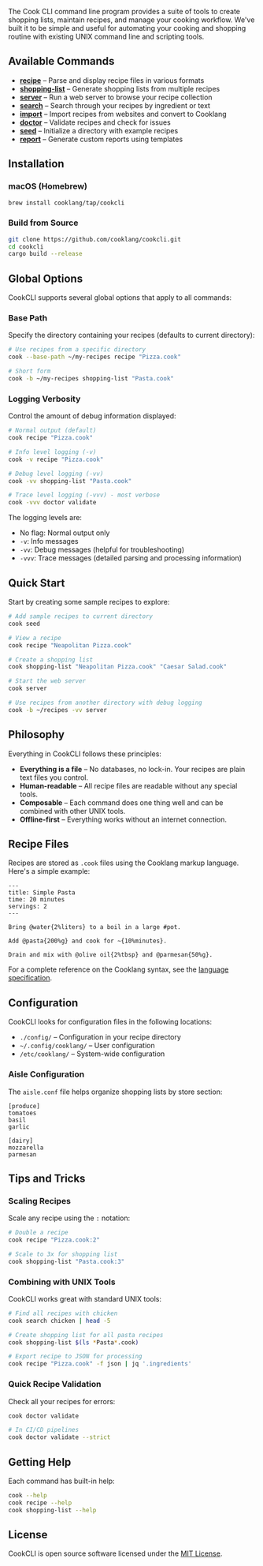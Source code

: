 The Cook CLI command line program provides a suite of tools to create shopping lists, maintain recipes, and manage your cooking workflow. We've built it to be simple and useful for automating your cooking and shopping routine with existing UNIX command line and scripting tools.

## Available Commands

* **[recipe](recipe.md)** – Parse and display recipe files in various formats
* **[shopping-list](shopping-list.md)** – Generate shopping lists from multiple recipes
* **[server](server.md)** – Run a web server to browse your recipe collection
* **[search](search.md)** – Search through your recipes by ingredient or text
* **[import](import.md)** – Import recipes from websites and convert to Cooklang
* **[doctor](doctor.md)** – Validate recipes and check for issues
* **[seed](seed.md)** – Initialize a directory with example recipes
* **[report](report.md)** – Generate custom reports using templates

## Installation

### macOS (Homebrew)
```bash
brew install cooklang/tap/cookcli
```

### Build from Source
```bash
git clone https://github.com/cooklang/cookcli.git
cd cookcli
cargo build --release
```

## Global Options

CookCLI supports several global options that apply to all commands:

### Base Path
Specify the directory containing your recipes (defaults to current directory):

```bash
# Use recipes from a specific directory
cook --base-path ~/my-recipes recipe "Pizza.cook"

# Short form
cook -b ~/my-recipes shopping-list "Pasta.cook"
```

### Logging Verbosity
Control the amount of debug information displayed:

```bash
# Normal output (default)
cook recipe "Pizza.cook"

# Info level logging (-v)
cook -v recipe "Pizza.cook"

# Debug level logging (-vv)
cook -vv shopping-list "Pasta.cook"

# Trace level logging (-vvv) - most verbose
cook -vvv doctor validate
```

The logging levels are:
* No flag: Normal output only
* `-v`: Info messages
* `-vv`: Debug messages (helpful for troubleshooting)
* `-vvv`: Trace messages (detailed parsing and processing information)

## Quick Start

Start by creating some sample recipes to explore:

```bash
# Add sample recipes to current directory
cook seed

# View a recipe
cook recipe "Neapolitan Pizza.cook"

# Create a shopping list
cook shopping-list "Neapolitan Pizza.cook" "Caesar Salad.cook"

# Start the web server
cook server

# Use recipes from another directory with debug logging
cook -b ~/recipes -vv server
```

## Philosophy

Everything in CookCLI follows these principles:

* **Everything is a file** – No databases, no lock-in. Your recipes are plain text files you control.
* **Human-readable** – All recipe files are readable without any special tools.
* **Composable** – Each command does one thing well and can be combined with other UNIX tools.
* **Offline-first** – Everything works without an internet connection.

## Recipe Files

Recipes are stored as `.cook` files using the Cooklang markup language. Here's a simple example:

```cooklang
---
title: Simple Pasta
time: 20 minutes
servings: 2
---

Bring @water{2%liters} to a boil in a large #pot.

Add @pasta{200%g} and cook for ~{10%minutes}.

Drain and mix with @olive oil{2%tbsp} and @parmesan{50%g}.
```

For a complete reference on the Cooklang syntax, see the [language specification](https://cooklang.org/docs/spec).

## Configuration

CookCLI looks for configuration files in the following locations:

* `./config/` – Configuration in your recipe directory
* `~/.config/cooklang/` – User configuration
* `/etc/cooklang/` – System-wide configuration

### Aisle Configuration

The `aisle.conf` file helps organize shopping lists by store section:

```
[produce]
tomatoes
basil
garlic

[dairy]
mozzarella
parmesan
```

## Tips and Tricks

### Scaling Recipes

Scale any recipe using the `:` notation:

```bash
# Double a recipe
cook recipe "Pizza.cook:2"

# Scale to 3x for shopping list
cook shopping-list "Pasta.cook:3"
```

### Combining with UNIX Tools

CookCLI works great with standard UNIX tools:

```bash
# Find all recipes with chicken
cook search chicken | head -5

# Create shopping list for all pasta recipes
cook shopping-list $(ls *Pasta*.cook)

# Export recipe to JSON for processing
cook recipe "Pizza.cook" -f json | jq '.ingredients'
```

### Quick Recipe Validation

Check all your recipes for errors:

```bash
cook doctor validate

# In CI/CD pipelines
cook doctor validate --strict
```

## Getting Help

Each command has built-in help:

```bash
cook --help
cook recipe --help
cook shopping-list --help
```

## License

CookCLI is open source software licensed under the [MIT License](https://github.com/cooklang/cookcli/blob/main/LICENSE).

